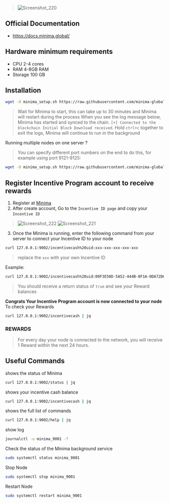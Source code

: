> ![Screenshot_220](https://user-images.githubusercontent.com/81378817/188493374-efc10523-0a3e-4e87-b7d8-a7b1a7008f15.jpg)

## Official Documentation
* https://docs.minima.global/
## Hardware minimum requirements
* CPU 2-4 cores 
* RAM 4-8GB RAM
* Storage 100 GB
## Installation

```bash
wget -O minima_setup.sh https://raw.githubusercontent.com/minima-global/Minima/master/scripts/minima_setup.sh && chmod +x minima_setup.sh && sudo ./minima_setup.sh -r 9002 -p 9001
```
> Wait for Minima to start, this can take up to 30 minutes and Minima will restart during the process
> When you see the log message below, Minima has started and synced to the chain. `[+] Connected to the blockchain Initial Block Download received`.
> Hold `ctrl+c` together to exit the logs, Minima will continue to run in the background

Running multiple nodes on one server ?
> You can specify different port numbers on the end to do this, for example using port 9121-9125:
```bash
wget -O minima_setup.sh https://raw.githubusercontent.com/minima-global/Minima/master/scripts/minima_setup.sh && chmod +x minima_setup.sh && sudo ./minima_setup.sh -p 9121 -r 9122
```
## Register Incentive Program account to receive rewards

1. Register at [Minima](https://incentive.minima.global/account/register?inviteCode=FDVMDQMT) 
2. After create account, Go to the `Incentive ID page` and copy your `Incentive ID` 
>  ![Screenshot_222](https://user-images.githubusercontent.com/81378817/188495218-a6d0b25e-07ac-482b-aa94-a6377a0d85bd.jpg)
>  ![Screenshot_221](https://user-images.githubusercontent.com/81378817/188495227-4eaf1986-c5a3-4393-bcc4-50fb293eb2bc.jpg)
3. Once the Minima is running, enter the following command from your server to connect your Incentive ID to your node
```bash
curl 127.0.0.1:9002/incentivecash%20uid:xxx-xxx-xxx-xxx-xxx
```
> replace the `xxx` with your own Incentive ID

Example:
```bash
curl 127.0.0.1:9002/incentivecash%20uid:00F3E50D-5A52-444B-8F1A-0DA72D6CAA84
```
> You should receive a return status of `true` and see your Reward balances

 **Congrats Your Incentive Program account is now connected to your node**
To check your Rewards 
```bash
curl 127.0.0.1:9002/incentivecash | jq
```
 ###  REWARDS
> For every day your node is connected to the network, you will receive 1 Reward within the next 24 hours.

## Useful Commands
shows the status of Minima
```bash
curl 127.0.0.1:9002/status | jq
```
shows your incentive cash balance
```bash
curl 127.0.0.1:9002/incentivecash | jq
```
shows the full list of commands
```bash
curl 127.0.0.1:9002/help | jq
```

show log
```bash
journalctl -u minima_9001 -f
```
Check the status of the Minima background service
```bash
sudo systemctl status minima_9001
```
Stop Node
```bash
sudo systemctl stop minima_9001
```
Restart Node
```bash
sudo systemctl restart minima_9001
```
